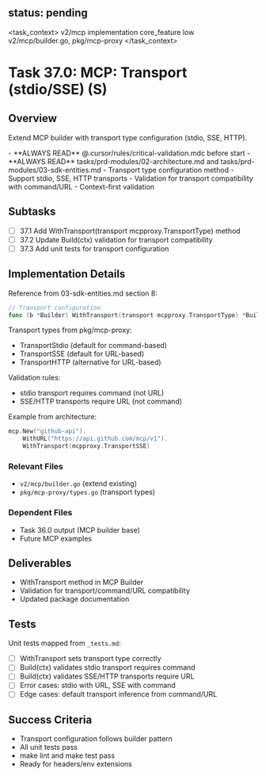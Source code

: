 ## status: pending

<task_context>
<domain>v2/mcp</domain>
<type>implementation</type>
<scope>core_feature</scope>
<complexity>low</complexity>
<dependencies>v2/mcp/builder.go, pkg/mcp-proxy</dependencies>
</task_context>

# Task 37.0: MCP: Transport (stdio/SSE) (S)

## Overview

Extend MCP builder with transport type configuration (stdio, SSE, HTTP).

<critical>
- **ALWAYS READ** @.cursor/rules/critical-validation.mdc before start
- **ALWAYS READ** tasks/prd-modules/02-architecture.md and tasks/prd-modules/03-sdk-entities.md
</critical>

<requirements>
- Transport type configuration method
- Support stdio, SSE, HTTP transports
- Validation for transport compatibility with command/URL
- Context-first validation
</requirements>

## Subtasks

- [ ] 37.1 Add WithTransport(transport mcpproxy.TransportType) method
- [ ] 37.2 Update Build(ctx) validation for transport compatibility
- [ ] 37.3 Add unit tests for transport configuration

## Implementation Details

Reference from 03-sdk-entities.md section 8:

```go
// Transport configuration
func (b *Builder) WithTransport(transport mcpproxy.TransportType) *Builder
```

Transport types from pkg/mcp-proxy:
- TransportStdio (default for command-based)
- TransportSSE (default for URL-based)
- TransportHTTP (alternative for URL-based)

Validation rules:
- stdio transport requires command (not URL)
- SSE/HTTP transports require URL (not command)

Example from architecture:
```go
mcp.New("github-api").
    WithURL("https://api.github.com/mcp/v1").
    WithTransport(mcpproxy.TransportSSE)
```

### Relevant Files

- `v2/mcp/builder.go` (extend existing)
- `pkg/mcp-proxy/types.go` (transport types)

### Dependent Files

- Task 36.0 output (MCP builder base)
- Future MCP examples

## Deliverables

- WithTransport method in MCP Builder
- Validation for transport/command/URL compatibility
- Updated package documentation

## Tests

Unit tests mapped from `_tests.md`:

- [ ] WithTransport sets transport type correctly
- [ ] Build(ctx) validates stdio transport requires command
- [ ] Build(ctx) validates SSE/HTTP transports require URL
- [ ] Error cases: stdio with URL, SSE with command
- [ ] Edge cases: default transport inference from command/URL

## Success Criteria

- Transport configuration follows builder pattern
- All unit tests pass
- make lint and make test pass
- Ready for headers/env extensions
